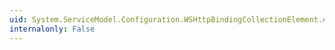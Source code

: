 ```yaml
---
uid: System.ServiceModel.Configuration.WSHttpBindingCollectionElement.#ctor
internalonly: False
---
```

